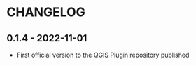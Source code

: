 # CHANGELOG



## 0.1.4 - 2022-11-01

- First official version to the QGIS Plugin repository published
